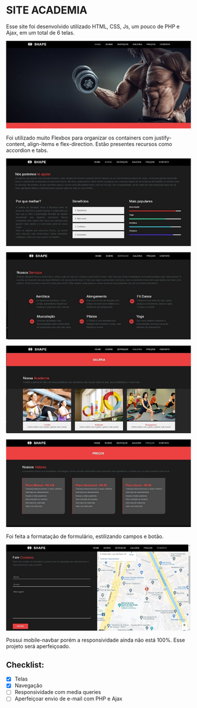 # SITE ACADEMIA

Esse site foi desenvolvido utilizado HTML, CSS, Js, um pouco de PHP e Ajax, em um total de 6 telas.  
 
![](img-readme/foto_1.jpg)

Foi utilizado muito Flexbox para organizar os containers com justify-content, align-items e flex-direction. Estão presentes recursos como accordion e tabs.
 
![](img-readme/foto_2.jpg)
 
![](img-readme/foto_3.jpg)
 
![](img-readme/foto_4.jpg)

![](img-readme/foto_5.jpg)

Foi feita a formatação de formulário, estilizando campos e botão.

![](img-readme/foto_6.jpg)
 
Possui mobile-navbar porém a responsividade ainda não está 100%. Esse projeto será aperfeiçoado.

## Checklist:

- [x] Telas 
- [x] Navegação
- [ ] Responsividade com media queries
- [ ] Aperfeiçoar envio de e-mail com PHP e Ajax
